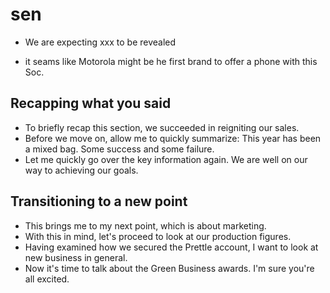 # sen

* We are expecting xxx to be revealed

* it seams like Motorola might be he first brand to offer a phone with this Soc.

## Recapping what you said

* To briefly recap this section, we succeeded in reigniting our sales.
* Before we move on, allow me to quickly summarize: This year has been a mixed bag. Some success and some failure.
* Let me quickly go over the key information again. We are well on our way to achieving our goals.

## Transitioning to a new point

* This brings me to my next point, which is about marketing.
* With this in mind, let's proceed to look at our production figures.
* Having examined how we secured the Prettle account, I want to look at new business in general.
* Now it's time to talk about the Green Business awards. I'm sure you're all excited.
